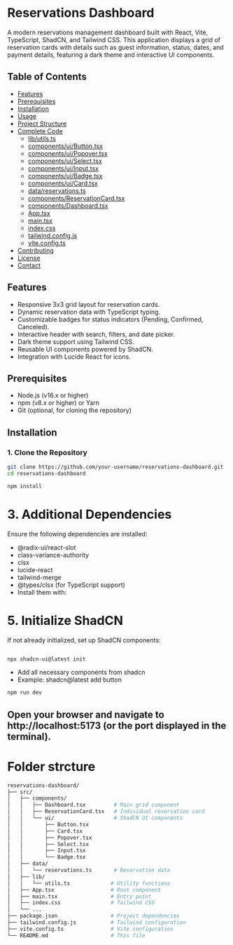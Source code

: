 # Reservations Dashboard

A modern reservations management dashboard built with React, Vite, TypeScript, ShadCN, and Tailwind CSS. This application displays a grid of reservation cards with details such as guest information, status, dates, and payment details, featuring a dark theme and interactive UI components.

## Table of Contents
- [Features](#features)
- [Prerequisites](#prerequisites)
- [Installation](#installation)
- [Usage](#usage)
- [Project Structure](#project-structure)
- [Complete Code](#complete-code)
  - [lib/utils.ts](#libutilsts)
  - [components/ui/Button.tsx](#componentsuibuttontsx)
  - [components/ui/Popover.tsx](#componentsuipopovertsx)
  - [components/ui/Select.tsx](#componentsuiselecttsx)
  - [components/ui/Input.tsx](#componentsuiinputtsx)
  - [components/ui/Badge.tsx](#componentsuibadgetsx)
  - [components/ui/Card.tsx](#componentsuicardtsx)
  - [data/reservations.ts](#datareservationsts)
  - [components/ReservationCard.tsx](#componentsreservationcardtsx)
  - [components/Dashboard.tsx](#componentsdashboardtsx)
  - [App.tsx](#apptsx)
  - [main.tsx](#maintsx)
  - [index.css](#indexcss)
  - [tailwind.config.js](#tailwindconfigjs)
  - [vite.config.ts](#viteconfigts)
- [Contributing](#contributing)
- [License](#license)
- [Contact](#contact)

## Features
- Responsive 3x3 grid layout for reservation cards.
- Dynamic reservation data with TypeScript typing.
- Customizable badges for status indicators (Pending, Confirmed, Canceled).
- Interactive header with search, filters, and date picker.
- Dark theme support using Tailwind CSS.
- Reusable UI components powered by ShadCN.
- Integration with Lucide React for icons.

## Prerequisites
- Node.js (v16.x or higher)
- npm (v8.x or higher) or Yarn
- Git (optional, for cloning the repository)

## Installation

### 1. Clone the Repository
```bash
git clone https://github.com/your-username/reservations-dashboard.git
cd reservations-dashboard

```

```bash
npm install

```
# 3. Additional Dependencies
Ensure the following dependencies are installed:

 - @radix-ui/react-slot
 - class-variance-authority
 - clsx
 - lucide-react
 - tailwind-merge
 - @types/clsx (for TypeScript support)
 - Install them with:


# 5. Initialize ShadCN
If not already initialized, set up ShadCN components:

```bash 

npx shadcn-ui@latest init
```
- Add all necessary components from shadcn
- Example: shadcn@latest add button

```bash
npm run dev
```


 ## Open your browser and navigate to http://localhost:5173 (or the port displayed in the terminal).

# Folder strcture
```bash
reservations-dashboard/
├── src/
│   ├── components/
│   │   ├── Dashboard.tsx         # Main grid component
│   │   ├── ReservationCard.tsx   # Individual reservation card
│   │   └── ui/                   # ShadCN UI components
│   │       ├── Button.tsx
│   │       ├── Card.tsx
│   │       ├── Popover.tsx
│   │       ├── Select.tsx
│   │       ├── Input.tsx
│   │       └── Badge.tsx
│   ├── data/
│   │   └── reservations.ts       # Reservation data
│   ├── lib/
│   │   └── utils.ts             # Utility functions
│   ├── App.tsx                  # Root component
│   ├── main.tsx                 # Entry point
│   ├── index.css                # Tailwind CSS
│   └── ...
├── package.json                 # Project dependencies
├── tailwind.config.js           # Tailwind configuration
├── vite.config.ts               # Vite configuration
└── README.md                    # This file
```
